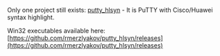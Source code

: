 Оnly one project still exists: [putty_hlsyn](https://github.com/rmerzlyakov/putty_hlsyn) - It is PuTTY with Cisco/Huawei syntax highlight.

Win32 executables available here: [https://github.com/rmerzlyakov/putty_hlsyn/releases](https://github.com/rmerzlyakov/putty_hlsyn/releases)
